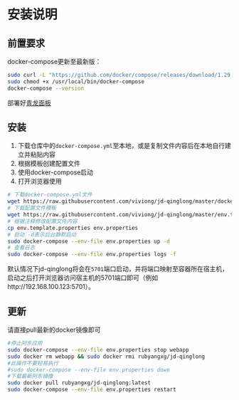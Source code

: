 # 安装说明

## 前置要求

docker-compose更新至最新版：
```bash
sudo curl -L "https://github.com/docker/compose/releases/download/1.29.2/docker-compose-$(uname -s)-$(uname -m)" -o /usr/local/bin/docker-compose  
sudo chmod +x /usr/local/bin/docker-compose
docker-compose --version
```

部署好[青龙面板](https://github.com/whyour/qinglong)

## 安装

1. 下载仓库中的`docker-compose.yml`至本地，或是复制文件内容后在本地自行建立并粘贴内容
2. 根据模板创建配置文件
3. 使用docker-compose启动
4. 打开浏览器使用

```bash
# 下载docker-compose.yml文件
wget https://raw.githubusercontent.com/viviong/jd-qinglong/master/docker-compose.yml
# 下载配置文件模板
wget https://raw.githubusercontent.com/viviong/jd-qinglong/master/env.template.properties
# 根据注释修改配置文件内容
cp env.template.properties env.properties
# 启动 -d表示后台静默启动
sudo docker-compose --env-file env.properties up -d
# 查看日志
sudo docker-compose --env-file env.properties logs -f
```

默认情况下jd-qinglong将会在`5701`端口启动，并将端口映射至容器所在宿主机，启动之后打开浏览器访问宿主机的5701端口即可（例如http://192.168.100.123:5701）。

## 更新

请直接pull最新的docker镜像即可

```bash
#停止阿东应用
sudo docker-compose --env-file env.properties stop webapp
sudo docker rm webapp && sudo docker rmi rubyangxg/jd-qinglong
#此操作不要轻易执行
#sudo docker-compose --env-file env.properties down
#下载最新阿东镜像
sudo docker pull rubyangxg/jd-qinglong:latest
sudo docker-compose --env-file env.properties restart
```
